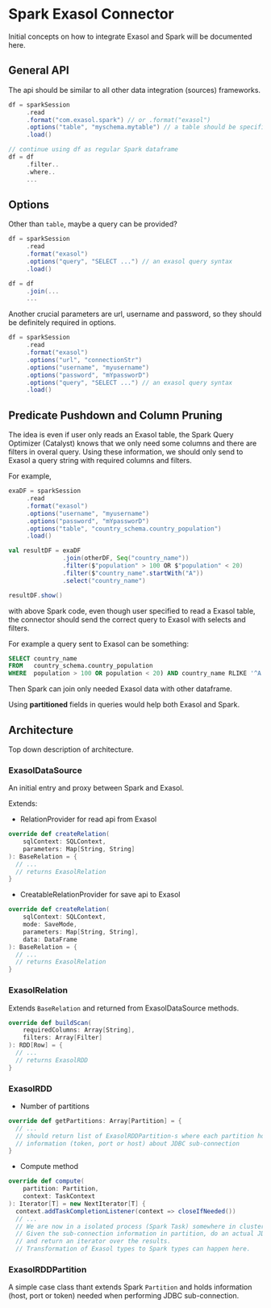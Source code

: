 # Spark Exasol Connector

Initial concepts on how to integrate Exasol and Spark will be documented here.

## General API

The api should be similar to all other data integration (sources) frameworks.

```scala
df = sparkSession
     .read
     .format("com.exasol.spark") // or .format("exasol")
     .options("table", "myschema.mytable") // a table should be specified
     .load()

// continue using df as regular Spark dataframe
df = df
     .filter..
     .where..
     ...
```

## Options

Other than `table`, maybe a query can be provided?

```scala
df = sparkSession
     .read
     .format("exasol")
     .options("query", "SELECT ...") // an exasol query syntax
     .load()

df = df
     .join(...
     ...
```

Another crucial parameters are url, username and password, so they should be
definitely required in options.

```scala
df = sparkSession
     .read
     .format("exasol")
     .options("url", "connectionStr")
     .options("username", "myusername")
     .options("password", "mYpassworD")
     .options("query", "SELECT ...") // an exasol query syntax
     .load()
```

## Predicate Pushdown and Column Pruning

The idea is even if user only reads an Exasol table, the Spark Query Optimizer
(Catalyst) knows that we only need some columns and there are filters in overal
query. Using these information, we should only send to Exasol a query string
with required columns and filters.

For example,

```scala
exaDF = sparkSession
     .read
     .format("exasol")
     .options("username", "myusername")
     .options("password", "mYpassworD")
     .options("table", "country_schema.country_population")
     .load()

val resultDF = exaDF
               .join(otherDF, Seq("country_name"))
               .filter($"population" > 100 OR $"population" < 20)
               .filter($"country_name".startWith("A"))
               .select("country_name")

resultDF.show()
```

with above Spark code, even though user specified to read a Exasol table, the
connector should send the correct query to Exasol with selects and filters.

For example a query sent to Exasol can be something:

```sql
SELECT country_name
FROM   country_schema.country_population
WHERE  population > 100 OR population < 20) AND country_name RLIKE '^A.*';
```

Then Spark can join only needed Exasol data with other dataframe.

Using **partitioned** fields in queries would help both Exasol and Spark.

## Architecture

Top down description of architecture.

### ExasolDataSource

An initial entry and proxy between Spark and Exasol.

Extends:

- RelationProvider for read api from Exasol

```scala
override def createRelation(
    sqlContext: SQLContext,
    parameters: Map[String, String]
): BaseRelation = {
  // ...
  // returns ExasolRelation
}
```

- CreatableRelationProvider for save api to Exasol

```scala
override def createRelation(
    sqlContext: SQLContext,
    mode: SaveMode,
    parameters: Map[String, String],
    data: DataFrame
): BaseRelation = {
  // ...
  // returns ExasolRelation
}
```

### ExasolRelation

Extends `BaseRelation` and returned from ExasolDataSource methods.

```scala
override def buildScan(
    requiredColumns: Array[String],
    filters: Array[Filter]
): RDD[Row] = {
  // ...
  // returns ExasolRDD
}
```

### ExasolRDD

- Number of partitions

```scala
override def getPartitions: Array[Partition] = {
  // ...
  // should return list of ExasolRDDPartition-s where each partition holds
  // information (token, port or host) about JDBC sub-connection
}
```

- Compute method

```scala
override def compute(
    partition: Partition,
    context: TaskContext
): Iterator[T] = new NextIterator[T] {
  context.addTaskCompletionListener(context => closeIfNeeded())
  // ...
  // We are now in a isolated process (Spark Task) somewhere in cluster.
  // Given the sub-connection information in partition, do an actual JDBC call
  // and return an iterator over the results.
  // Transformation of Exasol types to Spark types can happen here.
```

### ExasolRDDPartition

A simple case class thant extends Spark `Partition` and holds information (host,
port or token) needed when performing JDBC sub-connection.
